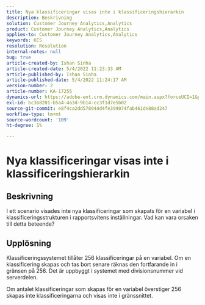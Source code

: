 ```yaml
---
title: Nya klassificeringar visas inte i klassificeringshierarkin
description: Beskrivning
solution: Customer Journey Analytics,Analytics
product: Customer Journey Analytics,Analytics
applies-to: Customer Journey Analytics,Analytics
keywords: KCS
resolution: Resolution
internal-notes: null
bug: true
article-created-by: Ishan Sinha
article-created-date: 5/4/2022 11:23:33 AM
article-published-by: Ishan Sinha
article-published-date: 5/4/2022 11:24:17 AM
version-number: 2
article-number: KA-17255
dynamics-url: https://adobe-ent.crm.dynamics.com/main.aspx?forceUCI=1&pagetype=entityrecord&etn=knowledgearticle&id=8489a29c-9ccb-ec11-a7b5-6045bd00db25
exl-id: bc3b8201-b5a4-4a3d-9b14-cc3f1d7e5b02
source-git-commit: e8f4ca2dd578944d4fe399074fab461de88ad247
workflow-type: tm+mt
source-wordcount: '109'
ht-degree: 1%

---
```


# Nya klassificeringar visas inte i klassificeringshierarkin

## Beskrivning


I ett scenario visades inte nya klassificeringar som skapats för en variabel i klassificeringsstrukturen i rapportsvitens inställningar. Vad kan vara orsaken till detta beteende?


## Upplösning


Klassificeringssystemet tillåter 256 klassificeringar på en variabel. Om en klassificering skapas och tas bort senare räknas den fortfarande in i gränsen på 256. Det är uppbyggt i systemet med divisionsnummer vid serverdelen.

Om antalet klassificeringar som skapas för en variabel överstiger 256 skapas inte klassificeringarna och visas inte i gränssnittet.
